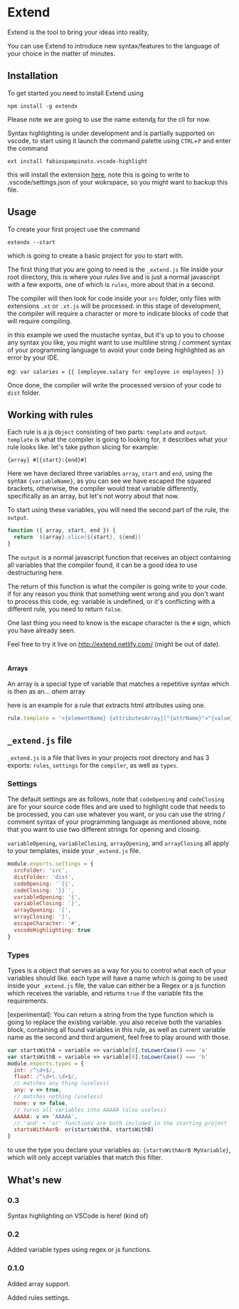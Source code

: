 # Extend

Extend is the tool to bring your ideas into reality,

You can use Extend to introduce new syntax/features to the language of your choice in the matter of minutes.
## Installation
To get started you need to install Extend using 
```
npm install -g extendx
```
Please note we are going to use the name extend<u>x</u> for the cli for now.

Syntax highlighting is under development and is partially supported on vscode, to start using it launch the command palette using `CTRL`+`P` and enter the command 

```
ext install fabiospampinato.vscode-highlight
```

this will install the extension [here](https://marketplace.visualstudio.com/items?itemName=fabiospampinato.vscode-highlight "Vscode highlight extension"), note this is going to write to .vscode/settings.json of your wokrspace, so you might want to backup this file.

## Usage

To create your first project use the command 

```
extendx --start
```
which is going to create a basic project for you to start with.

The first thing that you are going to need is the `_extend.js` file inside your root directory,
this is where your *rules* live and is just a normal javascript with a few exports, one of which is `rules`, more about that in a second.

The compiler will then look for code inside your `src` folder, only files with extensions `.xt` or `.xt.js` will be processed.
in this stage of development, the compiler will require a character or more to indicate blocks of code that will require compiling.

in this example we used the mustache syntax, but it's up to you to choose any syntax you like, you might want to use multiline string / comment syntax of your programming language to avoid your code being highlighted as an error by your IDE.

eg:&nbsp; `var salaries = {{ [employee.salary for employee in employees] }}`

Once done, the compiler will write the processed version of your code to `dist` folder.



## Working with rules

Each rule is a js `Object` consisting of two parts: `template` and `output`.
`template` is what the compiler is going to looking for, it describes what your rule looks like. let's take python slicing for example:

`{array} #[{start}:{end}#]`


Here we have declared three variables `array`, `start` and `end`, using the syntax `{variableName}`, as you can see we have escaped the squared brackets, otherwise, the compiler would treat variable differently, specifically as an array, but let's not worry about that now.

To start using these variables, you will need the second part of the rule, the `output`.

```javascript
function ({ array, start, end }) {
  return `${array}.slice(${start}, ${end})`
}
```


The `output` is a normal javascript function that receives an object containing all variables that the compiler found, it can be a good idea to use destructuring here.

The return of this function is what the compiler is going write to your code. if for any reason you think that something went wrong and you don't want to process this code, eg: variable is undefined, or it's conflicting with a different rule, you need to return `false`.

One last thing you need to know is the escape character is the `#` sign, which you have already seen.



Feel free to try it live on http://extend.netlify.com/ (might be out of date).
<br/>
<br/>


#### Arrays
An array is a special type of variable that matches a repetitive syntax which is then as an... *ahem* array

here is an example for a rule that extracts html attributes using one.
```javascript
rule.template = '<{elementName} {attributesArray}["{attrName}"="{value}"] />'
```


## `_extend.js` file
`_extend.js` is a file that lives in your projects root directory and has 3 exports: `rules`, `settings` for the `compiler`, as well as `types`.


### Settings
The default settings are as follows, note that `codeOpening` and `codeClosing` are for your source code files and are used to highlight code that needs to be processed, you can use whatever you want, or you can use the string / comment syntax of your programming language as mentioned above, note that you want to use two different strings for opening and closing.

`variableOpening`, `variableClosing`, `arrayOpening`, and `arrayClosing` all apply to your templates, inside your `_extend.js` file.

```javascript
module.exports.settings = {
  srcFolder: 'src',
  distFolder: 'dist',
  codeOpening: '`{{',
  codeClosing: '}}`',
  variableOpening: '{',
  variableClosing: '}',
  arrayOpening: '[',
  arrayClosing: ']',
  escapeCharacter: '#',
  vscodeHighlighting: true
}
```

### Types
Types is a object that serves as a way for you to control what each of your variables should like. each type will have a name which is going to be used inside your `_extend.js` file, the value can either be a Regex or a js function which receives the variable, and returns `true` if the variable fits the requirements.

\[experimental\]: You can return a string from the type function which is going to replace the existing variable. you also receive both the variables block, containing all found variables in this rule, as well as current variable name as the second and third argument, feel free to play around with those.

```javascript
var startsWithA = variable => variable[0].toLowerCase() === 'a'
var startsWithB = variable => variable[0].toLowerCase() === 'b'
module.exports.types = {
  int: /^\d+$/,
  float: /^\d+\.\d+$/,
  // matches any thing (useless)
  any: v => true,
  // matches nothing (useless)
  none: v => false,
  // turns all variables into AAAAA (also useless)
  AAAAA: v => 'AAAAA',
  // 'and' + 'or' functions are both included in the starting project
  startsWithAorB: or(startsWithA, startsWithB)
}
```

to use the type you declare your variables as: `{startsWithAorB MyVariable}`, which will only accept variables that match this filter.


## What's new

### 0.3
Syntax highlighting on VSCode is here! (kind of)

### 0.2
Added variable types using regex or js functions.

### 0.1.0
Added array support.

Added rules settings.